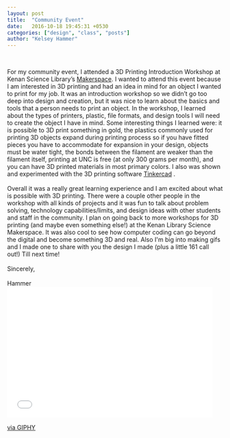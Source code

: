 ```yaml
---
layout: post
title:  "Community Event"
date:   2016-10-18 19:45:31 +0530
categories: ["design", "class", "posts"]
author: "Kelsey Hammer"
---
```

<br>

<p> For my community event, I attended a 3D Printing Introduction Workshop at Kenan Science Library’s <a href="http://library.unc.edu/makerspace/">Makerspace</a>. 
I wanted to attend this event because I am interested in 3D printing and had an idea in mind for an object I wanted to print for my job.
It was an introduction workshop so we didn’t go too deep into design and creation, but it was nice to learn about the basics and tools that
a person needs to print an object. In the workshop, I learned about the types of printers, plastic, file formats, and design tools I will need
to create the object I have in mind. Some interesting things I learned were: it is possible to 3D print something in gold, the plastics 
commonly used for printing 3D objects expand during printing process so if you have fitted pieces you have to accommodate for expansion in your 
design, objects must be water tight, the bonds between the filament are weaker than the filament itself, printing at UNC is free 
(at only 300 grams per month), and you can have 3D printed materials in most primary colors. I also was shown and experimented with the 3D printing
software <a href="https://www.tinkercad.com/">Tinkercad</a> . 

<br>
<br>
Overall it was a really great learning experience and I am excited about what is possible with 3D printing. 
There were a couple other people in the workshop with all kinds of projects and it was fun to talk about 
problem solving, technology capabilities/limits, and design ideas with other students and staff in the community.
I plan on going back to more workshops for 3D printing (and maybe even something else!) at the Kenan Library Science Makerspace. 
It was also cool to see how computer coding can go beyond the digital and become something 3D and real. 
Also I'm big into making gifs and I made one to share with you the design I made (plus a little 161 call out!) 
Till next time! 

<br>
<br>
Sincerely,

<br>
<br>
Hammer 

<br>

<iframe src="//giphy.com/embed/E48lsRCNPnUAg" width="480" height="305" frameBorder="0" class="giphy-embed" allowFullScreen></iframe><p><a href="http://giphy.com/gifs/E48lsRCNPnUAg">via GIPHY</a></p>
